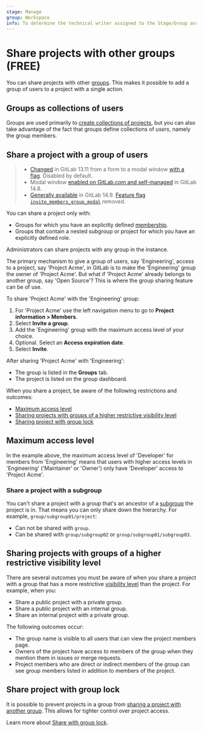 ```yaml
---
stage: Manage
group: Workspace
info: To determine the technical writer assigned to the Stage/Group associated with this page, see https://about.gitlab.com/handbook/engineering/ux/technical-writing/#assignments
---
```


# Share projects with other groups **(FREE)**

You can share projects with other [groups](../../group/index.md). This makes it
possible to add a group of users to a project with a single action.

## Groups as collections of users

Groups are used primarily to [create collections of projects](../../group/index.md), but you can also
take advantage of the fact that groups define collections of _users_, namely the group
members.

## Share a project with a group of users

> - [Changed](https://gitlab.com/gitlab-org/gitlab/-/issues/247208) in GitLab 13.11 from a form to a modal
    window [with a flag](../../feature_flags.md). Disabled by default.
> - Modal window [enabled on GitLab.com and self-managed](https://gitlab.com/gitlab-org/gitlab/-/issues/247208)
    in GitLab 14.8.
> - [Generally available](https://gitlab.com/gitlab-org/gitlab/-/issues/352526) in GitLab 14.9.
    [Feature flag `invite_members_group_modal`](https://gitlab.com/gitlab-org/gitlab/-/issues/352526) removed.

You can share a project only with:

- Groups for which you have an explicitly defined [membership](index.md).
- Groups that contain a nested subgroup or project for which you have an explicitly defined role.

Administrators can share projects with any group in the instance.

The primary mechanism to give a group of users, say 'Engineering', access to a project,
say 'Project Acme', in GitLab is to make the 'Engineering' group the owner of 'Project
Acme'. But what if 'Project Acme' already belongs to another group, say 'Open Source'?
This is where the group sharing feature can be of use.

To share 'Project Acme' with the 'Engineering' group:

1. For 'Project Acme' use the left navigation menu to go to **Project information > Members**.
1. Select **Invite a group**.
1. Add the 'Engineering' group with the maximum access level of your choice.
1. Optional. Select an **Access expiration date**.
1. Select **Invite**.

After sharing 'Project Acme' with 'Engineering':

- The group is listed in the **Groups** tab.
- The project is listed on the group dashboard.

When you share a project, be aware of the following restrictions and outcomes:

- [Maximum access level](#maximum-access-level)
- [Sharing projects with groups of a higher restrictive visibility level](#sharing-projects-with-groups-of-a-higher-restrictive-visibility-level)
- [Sharing project with group lock](#share-project-with-group-lock)

## Maximum access level

In the example above, the maximum access level of 'Developer' for members from 'Engineering' means that users with higher access levels in 'Engineering' ('Maintainer' or 'Owner') only have 'Developer' access to 'Project Acme'.

### Share a project with a subgroup

You can't share a project with a group that's an ancestor of a [subgroup](../../group/subgroups/index.md) the project is
in. That means you can only share down the hierarchy. For example, `group/subgroup01/project`:

- Can not be shared with `group`.
- Can be shared with `group/subgroup02` or  `group/subgroup01/subgroup03`.

## Sharing projects with groups of a higher restrictive visibility level

There are several outcomes you must be aware of when you share a project with a group that has a more restrictive [visibility level](../../public_access.md#project-and-group-visibility) than the project. For example, when you:

- Share a public project with a private group.
- Share a public project with an internal group.
- Share an internal project with a private group.

The following outcomes occur:

- The group name is visible to all users that can view the project members page.
- Owners of the project have access to members of the group when they mention them in issues or merge requests.
- Project members who are direct or indirect members of the group can see group members listed in addition to members of the project.

## Share project with group lock

It is possible to prevent projects in a group from 
[sharing a project with another group](../members/share_project_with_groups.md).
This allows for tighter control over project access.

Learn more about [Share with group lock](../../group/access_and_permissions.md#prevent-a-project-from-being-shared-with-groups).
